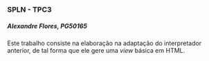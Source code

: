 ### SPLN - TPC3
##### Alexandre Flores, PG50165

Este trabalho consiste na elaboração na adaptação do interpretador anterior, de tal forma que ele gere uma _view_ básica em HTML.
